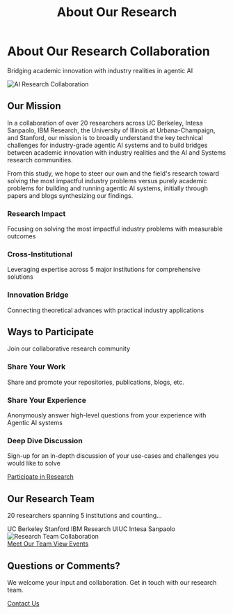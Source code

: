 ﻿---
title: About Our Research
layout: single
classes: wide
permalink: /about/
---

<div class="about-hero">
<div class="about-hero-content">
<div class="about-hero-text">
<h1>About Our Research Collaboration</h1>
<p class="about-subtitle">Bridging academic innovation with industry realities in agentic AI</p>
</div>
<div class="about-hero-image">
<img src="https://images.unsplash.com/photo-1555949963-ff9fe0c870eb?ixlib=rb-4.0.3&ixid=M3wxMjA3fDB8MHxwaG90by1wYWdlfHx8fGVufDB8fHx8fA%3D%3D&auto=format&fit=crop&w=2070&q=80" alt="AI Research Collaboration" class="hero-image">
</div>
</div>
</div>

<div class="about-content">
<div class="mission-section">
<div class="section-header">
<h2><i class="fas fa-bullseye"></i> Our Mission</h2>
</div>
<div class="mission-content">
<p>In a collaboration of over 20 researchers across UC Berkeley, Intesa Sanpaolo, IBM Research, the University of Illinois at Urbana-Champaign, and Stanford, our mission is to broadly understand the key technical challenges for industry-grade agentic AI systems and to build bridges between academic innovation with industry realities and the AI and Systems research communities.</p>

<p>From this study, we hope to steer our own and the field's research toward solving the most impactful industry problems versus purely academic problems for building and running agentic AI systems, initially through papers and blogs synthesizing our findings.</p>
</div>
</div>

<div class="research-focus">
<div class="focus-grid">
<div class="focus-item">
<div class="focus-icon">
<i class="fas fa-chart-line"></i>
</div>
<h3>Research Impact</h3>
<p>Focusing on solving the most impactful industry problems with measurable outcomes</p>
</div>

<div class="focus-item">
<div class="focus-icon">
<i class="fas fa-network-wired"></i>
</div>
<h3>Cross-Institutional</h3>
<p>Leveraging expertise across 5 major institutions for comprehensive solutions</p>
</div>

<div class="focus-item">
<div class="focus-icon">
<i class="fas fa-lightbulb"></i>
</div>
<h3>Innovation Bridge</h3>
<p>Connecting theoretical advances with practical industry applications</p>
</div>
</div>
</div>

<div class="participation-section">
<div class="section-header">
<h2><i class="fas fa-handshake"></i> Ways to Participate</h2>
<p>Join our collaborative research community</p>
</div>

<div class="participation-cards">
<div class="participation-card">
<div class="card-icon">
<i class="fas fa-share-alt"></i>
</div>
<h3>Share Your Work</h3>
<p>Share and promote your repositories, publications, blogs, etc.</p>
</div>

<div class="participation-card">
<div class="card-icon">
<i class="fas fa-comments"></i>
</div>
<h3>Share Your Experience</h3>
<p>Anonymously answer high-level questions from your experience with Agentic AI systems</p>
</div>

<div class="participation-card">
<div class="card-icon">
<i class="fas fa-users"></i>
</div>
<h3>Deep Dive Discussion</h3>
<p>Sign-up for an in-depth discussion of your use-cases and challenges you would like to solve</p>
</div>
</div>

<div class="participation-cta">
<a href="{{ '/participate/' | relative_url }}" class="btn btn--primary">
<i class="fas fa-clipboard-list"></i> Participate in Research
</a>
</div>
</div>

<div class="team-preview">
<div class="team-preview-content">
<div class="team-stats">
<h2>Our Research Team</h2>
<p class="team-count">20 researchers spanning 5 institutions and counting…</p>
<div class="institution-badges">
<span class="badge">UC Berkeley</span>
<span class="badge">Stanford</span>
<span class="badge">IBM Research</span>
<span class="badge">UIUC</span>
<span class="badge">Intesa Sanpaolo</span>
</div>
</div>
<div class="team-preview-image">
<img src="https://images.unsplash.com/photo-1522202176988-66273c2fd55f?ixlib=rb-4.0.3&ixid=M3wxMjA3fDB8MHxwaG90by1wYWdlfHx8fGVufDB8fHx8fA%3D%3D&auto=format&fit=crop&w=2071&q=80" alt="Research Team Collaboration" class="team-image">
</div>
</div>
<div class="team-cta">
<a href="{{ '/team/' | relative_url }}" class="btn btn--primary">
<i class="fas fa-users"></i> Meet Our Team
</a>
<a href="{{ '/events/' | relative_url }}" class="btn btn--success">
<i class="fas fa-calendar-alt"></i> View Events
</a>
</div>
</div>

<div class="contact-section">
<div class="contact-content">
<h2><i class="fas fa-envelope"></i> Questions or Comments?</h2>
<p>We welcome your input and collaboration. Get in touch with our research team.</p>
<a href="mailto:mme@berkeley.edu" class="btn btn--primary">
<i class="fas fa-envelope"></i> Contact Us
</a>
</div>
</div>
